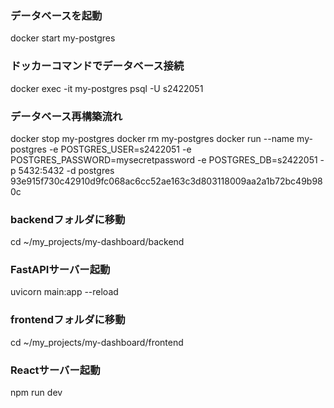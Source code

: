### データベースを起動
docker start my-postgres

### ドッカーコマンドでデータベース接続
docker exec -it my-postgres psql -U s2422051

### データベース再構築流れ
docker stop my-postgres
docker rm my-postgres
docker run --name my-postgres -e POSTGRES_USER=s2422051 -e POSTGRES_PASSWORD=mysecretpassword -e POSTGRES_DB=s2422051 -p 5432:5432 -d postgres
93e915f730c42910d9fc068ac6cc52ae163c3d803118009aa2a1b72bc49b980c




### backendフォルダに移動
cd ~/my_projects/my-dashboard/backend

### FastAPIサーバー起動
uvicorn main:app --reload


### frontendフォルダに移動
cd ~/my_projects/my-dashboard/frontend

### Reactサーバー起動
npm run dev